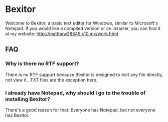 # Bexitor
Welcome to Bexitor, a basic text editor for Windows, similar to Microsoft's Notepad. If you would like a compiled version or an installer, you can find it at my website: http://matthew28845.x10.mx/work.html

## FAQ

### Why is there no RTF support?

There is no RTF support because Bexitor is designed to edit any file directly, not view it. .TXT files are the exception here.

### I already have Notepad, why should I go to the trouble of installing Bexitor?

There's a good reason for that: Everyone has Notepad, but not everyone has Bexitor.
